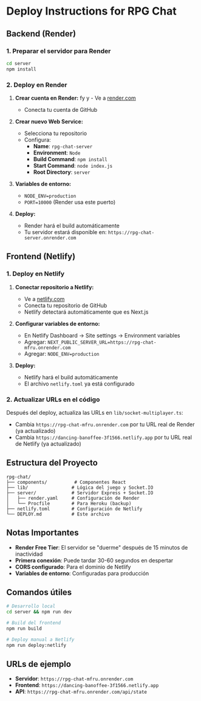 # Deploy Instructions for RPG Chat

## Backend (Render)

### 1. Preparar el servidor para Render
```bash
cd server
npm install
```

### 2. Deploy en Render

1. **Crear cuenta en Render:**
fy y   - Ve a [render.com](https://render.com)
   - Conecta tu cuenta de GitHub

2. **Crear nuevo Web Service:**
   - Selecciona tu repositorio
   - Configura:
     - **Name**: `rpg-chat-server`
     - **Environment**: `Node`
     - **Build Command**: `npm install`
     - **Start Command**: `node index.js`
     - **Root Directory**: `server`

3. **Variables de entorno:**
   - `NODE_ENV=production`
   - `PORT=10000` (Render usa este puerto)

4. **Deploy:**
   - Render hará el build automáticamente
   - Tu servidor estará disponible en: `https://rpg-chat-server.onrender.com`

## Frontend (Netlify)

### 1. Deploy en Netlify

1. **Conectar repositorio a Netlify:**
   - Ve a [netlify.com](https://netlify.com)
   - Conecta tu repositorio de GitHub
   - Netlify detectará automáticamente que es Next.js

2. **Configurar variables de entorno:**
   - En Netlify Dashboard → Site settings → Environment variables
   - Agregar: `NEXT_PUBLIC_SERVER_URL=https://rpg-chat-mfru.onrender.com`
   - Agregar: `NODE_ENV=production`

3. **Deploy:**
   - Netlify hará el build automáticamente
   - El archivo `netlify.toml` ya está configurado

### 2. Actualizar URLs en el código

Después del deploy, actualiza las URLs en `lib/socket-multiplayer.ts`:
- Cambia `https://rpg-chat-mfru.onrender.com` por tu URL real de Render (ya actualizado)
- Cambia `https://dancing-banoffee-3f1566.netlify.app` por tu URL real de Netlify (ya actualizado)

## Estructura del Proyecto

```
rpg-chat/
├── components/          # Componentes React
├── lib/                # Lógica del juego y Socket.IO
├── server/             # Servidor Express + Socket.IO
│   ├── render.yaml     # Configuración de Render
│   └── Procfile        # Para Heroku (backup)
├── netlify.toml        # Configuración de Netlify
└── DEPLOY.md           # Este archivo
```

## Notas Importantes

- **Render Free Tier**: El servidor se "duerme" después de 15 minutos de inactividad
- **Primera conexión**: Puede tardar 30-60 segundos en despertar
- **CORS configurado**: Para el dominio de Netlify
- **Variables de entorno**: Configuradas para producción

## Comandos útiles

```bash
# Desarrollo local
cd server && npm run dev

# Build del frontend
npm run build

# Deploy manual a Netlify
npm run deploy:netlify
```

## URLs de ejemplo

- **Servidor**: `https://rpg-chat-mfru.onrender.com`
- **Frontend**: `https://dancing-banoffee-3f1566.netlify.app`
- **API**: `https://rpg-chat-mfru.onrender.com/api/state`
